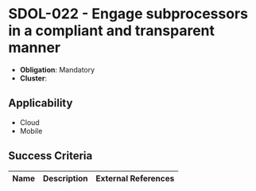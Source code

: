 # SDOL-022 - Engage subprocessors in a compliant and transparent manner

- **Obligation**: Mandatory
- **Cluster**: 






## Applicability

- Cloud
- Mobile



## Success Criteria

| Name | Description | External References |
| ----- | ---------- | ------------------- |

